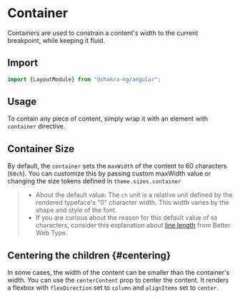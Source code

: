 # Container

Containers are used to constrain a content's width to the current breakpoint, while keeping it fluid.

## Import

```typescript
import {LayoutModule} from "@chakra-ng/angular";
```

## Usage

To contain any piece of content, simply wrap it with an element with `container` directive.

## Container Size

By default, the `container` sets the `maxWidth` of the content to 60 characters (`60ch`).
You can customize this by passing custom maxWidth value or changing the size tokens defined in `theme.sizes.container`

> - About the default value: The `ch` unit is a relative unit defined by the
>   rendered typeface's "0" character width. This width varies by the shape and
>   style of the font.
> - If you are curious about the reason for this default value of `60`
>   characters, consider this explanation about
>   [line length](https://betterwebtype.com/articles/2019/06/16/5-keys-to-accessible-web-typography/#line-length)
>   from Better Web Type.

## Centering the children {#centering}

In some cases, the width of the content can be smaller than the container's
width. You can use the `centerContent` prop to center the content. It renders a
flexbox with `flexDirection` set to `column` and `alignItems` set to `center`.

